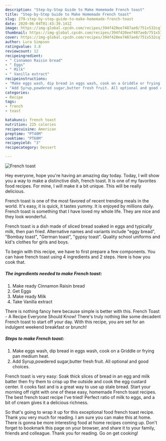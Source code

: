 ```yaml
---
description: "Step-by-Step Guide to Make Homemade French toast"
title: "Step-by-Step Guide to Make Homemade French toast"
slug: 279-step-by-step-guide-to-make-homemade-french-toast
date: 2020-06-04T01:43:39.141Z
image: https://img-global.cpcdn.com/recipes/394f420ee7487ae0/751x532cq70/french-toast-recipe-main-photo.jpg
thumbnail: https://img-global.cpcdn.com/recipes/394f420ee7487ae0/751x532cq70/french-toast-recipe-main-photo.jpg
cover: https://img-global.cpcdn.com/recipes/394f420ee7487ae0/751x532cq70/french-toast-recipe-main-photo.jpg
author: Lura Simpson
ratingvalue: 3.8
reviewcount: 12
recipeingredient:
- " Cinnamon Raisin bread"
- " Eggs"
- " Milk"
- " Vanilla extract"
recipeinstructions:
- "Make eggs wash, dip bread in eggs wash, cook on a Griddle or frying pan medium heat."
- "Add Syrup,powdered sugar,butter fresh fruit. All optional and good choices."
categories:
- Recipe
tags:
- french
- toast

katakunci: french toast 
nutrition: 225 calories
recipecuisine: American
preptime: "PT40M"
cooktime: "PT60M"
recipeyield: "3"
recipecategory: Dessert

---
```



![French toast](https://img-global.cpcdn.com/recipes/394f420ee7487ae0/751x532cq70/french-toast-recipe-main-photo.jpg)

Hey everyone, hope you're having an amazing day today. Today, I will show you a way to make a distinctive dish, french toast. It is one of my favorites food recipes. For mine, I will make it a bit unique. This will be really delicious.

French toast is one of the most favored of recent trending meals in the world. It's easy, it is quick, it tastes yummy. It is enjoyed by millions daily. French toast is something that I have loved my whole life. They are nice and they look wonderful.

French toast is a dish made of sliced bread soaked in eggs and typically milk, then pan fried. Alternative names and variants include &#34;eggy bread&#34;, &#34;Bombay toast&#34;, &#34;German toast&#34;, &#34;gypsy toast&#34;. Quality school uniforms and kid&#39;s clothes for girls and boys.


To begin with this recipe, we have to first prepare a few components. You can have french toast using 4 ingredients and 2 steps. Here is how you cook that.

<!--inarticleads1-->

##### The ingredients needed to make French toast:

1. Make ready  Cinnamon Raisin bread
1. Get  Eggs
1. Make ready  Milk
1. Take  Vanilla extract


There is nothing fancy here because simple is better with this. French Toast - A Recipe Everyone Should Know! There&#39;s truly nothing like some decadent French toast to start off your day. With this recipe, you are set for an indulgent weekend breakfast or brunch! 

<!--inarticleads2-->

##### Steps to make French toast:

1. Make eggs wash, dip bread in eggs wash, cook on a Griddle or frying pan medium heat.
1. Add Syrup,powdered sugar,butter fresh fruit. All optional and good choices.


French toast is very easy: Soak thick slices of bread in an egg and milk batter then fry them to crisp up the outside and cook the egg custard center. It cooks fast and is a great way to use up stale bread. Start your morning off right with one of these easy, homemade French toast recipes. The best french toast recipe I&#39;ve tried! Perfect ratio of milk to eggs, and a bit of cream gives it a delicious richness. 

So that's going to wrap it up for this exceptional food french toast recipe. Thank you very much for reading. I am sure you can make this at home. There is gonna be more interesting food at home recipes coming up. Don't forget to bookmark this page on your browser, and share it to your family, friends and colleague. Thank you for reading. Go on get cooking!
